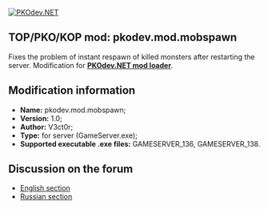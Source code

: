 [![PKOdev.NET](https://pkodev.net/uploads/monthly_2021_11/pkodevlogo_full.png.9c0b058fcf0ebbfd09e443f272c3d328.png "PKOdev.NET")](http://pkodev.net "PKOdev.NET")
## TOP/PKO/KOP mod: pkodev.mod.mobspawn
Fixes the problem of instant respawn of killed monsters after restarting the server. Modification for **[PKOdev.NET mod loader](https://pkodev.net/topic/5757-mod-loading-system-for-server-and-client-pkodevnet-mod-loader/)**.

## Modification information

- **Name:** pkodev.mod.mobspawn;
- **Version:** 1.0;
- **Author:** V3ct0r;
- **Type:** for server (GameServer.exe);
- **Supported executable .exe files:** GAMESERVER_136, GAMESERVER_138.

## Discussion on the forum

- [English section](https://pkodev.net/topic/5759-fixing-instant-respawn-of-killed-monsters-after-gameserver-restart/)
- [Russian section](https://pkodev.net/topic/5752-%D0%B8%D1%81%D0%BF%D1%80%D0%B0%D0%B2%D0%BB%D0%B5%D0%BD%D0%B8%D0%B5-%D0%BC%D0%B3%D0%BD%D0%BE%D0%B2%D0%B5%D0%BD%D0%BD%D0%BE%D0%B3%D0%BE-%D0%B2%D0%BE%D0%B7%D1%80%D0%BE%D0%B6%D0%B4%D0%B5%D0%BD%D0%B8%D1%8F-%D1%83%D0%B1%D0%B8%D1%82%D1%8B%D1%85-%D0%BC%D0%BE%D0%BD%D1%81%D1%82%D1%80%D0%BE%D0%B2-%D0%BF%D0%BE%D1%81%D0%BB%D0%B5-%D0%BF%D0%B5%D1%80%D0%B5%D0%B7%D0%B0%D0%BF%D1%83%D1%81%D0%BA%D0%B0-%D1%81%D0%B5%D1%80%D0%B2%D0%B5%D1%80%D0%B0/)
